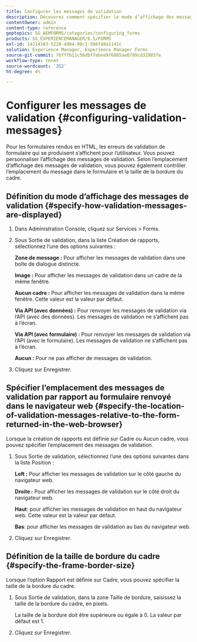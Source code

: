```yaml
---
title: Configurer les messages de validation
description: Découvrez comment spécifier le mode d’affichage des messages de validation et leur emplacement par rapport au formulaire renvoyé dans le navigateur web.
contentOwner: admin
content-type: reference
geptopics: SG_AEMFORMS/categories/configuring_forms
products: SG_EXPERIENCEMANAGER/6.5/FORMS
exl-id: 14314383-5228-4904-98c1-586f48a1142c
solution: Experience Manager, Experience Manager Forms
source-git-commit: 76fffb11c56dbf7ebee9f6805ae0799cd32985fe
workflow-type: tm+mt
source-wordcount: '352'
ht-degree: 4%

---
```


# Configurer les messages de validation {#configuring-validation-messages}

Pour les formulaires rendus en HTML, les erreurs de validation de formulaire qui se produisent s’affichent pour l’utilisateur. Vous pouvez personnaliser l’affichage des messages de validation. Selon l’emplacement d’affichage des messages de validation, vous pouvez également contrôler l’emplacement du message dans le formulaire et la taille de la bordure du cadre.

## Définition du mode d’affichage des messages de validation {#specify-how-validation-messages-are-displayed}

1. Dans Administration Console, cliquez sur Services > Forms.
1. Sous Sortie de validation, dans la liste Création de rapports, sélectionnez l’une des options suivantes :

   **Zone de message :** Pour afficher les messages de validation dans une boîte de dialogue distincte.

   **Image :** Pour afficher les messages de validation dans un cadre de la même fenêtre.

   **Aucun cadre :** Pour afficher les messages de validation dans la même fenêtre. Cette valeur est la valeur par défaut.

   **Via API (avec données) :** Pour renvoyer les messages de validation via l’API (avec des données). Les messages de validation ne s’affichent pas à l’écran.

   **Via API (avec formulaire) :** Pour renvoyer les messages de validation via l’API (avec le formulaire). Les messages de validation ne s’affichent pas à l’écran.

   **Aucun :** Pour ne pas afficher de messages de validation.

1. Cliquez sur Enregistrer.

## Spécifier l’emplacement des messages de validation par rapport au formulaire renvoyé dans le navigateur web {#specify-the-location-of-validation-messages-relative-to-the-form-returned-in-the-web-browser}

Lorsque la création de rapports est définie sur Cadre ou Aucun cadre, vous pouvez spécifier l’emplacement des messages de validation.

1. Sous Sortie de validation, sélectionnez l’une des options suivantes dans la liste Position :

   **Left :** Pour afficher les messages de validation sur le côté gauche du navigateur web.

   **Droite :** Pour afficher les messages de validation sur le côté droit du navigateur web.

   **Haut**: pour afficher les messages de validation en haut du navigateur web. Cette valeur est la valeur par défaut.

   **Bas**: pour afficher les messages de validation au bas du navigateur web.

1. Cliquez sur Enregistrer.

## Définition de la taille de bordure du cadre {#specify-the-frame-border-size}

Lorsque l’option Rapport est définie sur Cadre, vous pouvez spécifier la taille de la bordure du cadre.

1. Sous Sortie de validation, dans la zone Taille de bordure, saisissez la taille de la bordure du cadre, en pixels.

   La taille de la bordure doit être supérieure ou égale à 0. La valeur par défaut est 1.

1. Cliquez sur Enregistrer.
